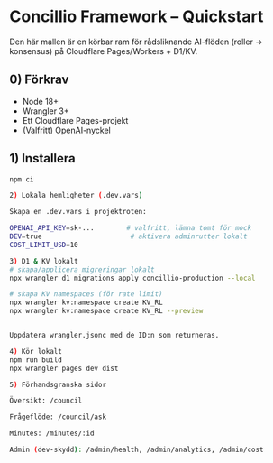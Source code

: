 # Concillio Framework – Quickstart

Den här mallen är en körbar ram för rådsliknande AI-flöden (roller → konsensus) på Cloudflare Pages/Workers + D1/KV.

## 0) Förkrav
- Node 18+
- Wrangler 3+
- Ett Cloudflare Pages-projekt
- (Valfritt) OpenAI-nyckel

## 1) Installera
```bash
npm ci

2) Lokala hemligheter (.dev.vars)

Skapa en .dev.vars i projektroten:

OPENAI_API_KEY=sk-...        # valfritt, lämna tomt för mock
DEV=true                      # aktivera adminrutter lokalt
COST_LIMIT_USD=10

3) D1 & KV lokalt
# skapa/applicera migreringar lokalt
npx wrangler d1 migrations apply concillio-production --local

# skapa KV namespaces (för rate limit)
npx wrangler kv:namespace create KV_RL
npx wrangler kv:namespace create KV_RL --preview


Uppdatera wrangler.jsonc med de ID:n som returneras.

4) Kör lokalt
npm run build
npx wrangler pages dev dist

5) Förhandsgranska sidor

Översikt: /council

Frågeflöde: /council/ask

Minutes: /minutes/:id

Admin (dev-skydd): /admin/health, /admin/analytics, /admin/cost